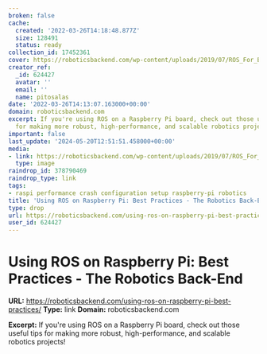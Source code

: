 ```yaml
---
broken: false
cache:
  created: '2022-03-26T14:18:48.877Z'
  size: 128491
  status: ready
collection_id: 17452361
cover: https://roboticsbackend.com/wp-content/uploads/2019/07/ROS_For_Beginners_A_Step_by_Step_Course.jpg
creator_ref:
  _id: 624427
  avatar: ''
  email: ''
  name: pitosalas
date: '2022-03-26T14:13:07.163000+00:00'
domain: roboticsbackend.com
excerpt: If you're using ROS on a Raspberry Pi board, check out those useful tips
  for making more robust, high-performance, and scalable robotics projects!
important: false
last_update: '2024-05-20T12:51:51.458000+00:00'
media:
- link: https://roboticsbackend.com/wp-content/uploads/2019/07/ROS_For_Beginners_A_Step_by_Step_Course.jpg
  type: image
raindrop_id: 378790469
raindrop_type: link
tags:
- raspi performance crash configuration setup raspberry-pi robotics
title: 'Using ROS on Raspberry Pi: Best Practices - The Robotics Back-End'
type: drop
url: https://roboticsbackend.com/using-ros-on-raspberry-pi-best-practices/
user_id: 624427
---
```


# Using ROS on Raspberry Pi: Best Practices - The Robotics Back-End

**URL:** https://roboticsbackend.com/using-ros-on-raspberry-pi-best-practices/
**Type:** link
**Domain:** roboticsbackend.com

**Excerpt:** If you're using ROS on a Raspberry Pi board, check out those useful tips for making more robust, high-performance, and scalable robotics projects!
